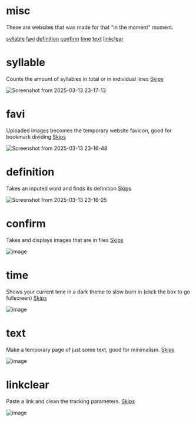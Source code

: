 # misc
These are websites that was made for that "in the moment" moment.

[syllable](#syllable)
[favi](#favi)
[definition](#definition)
[confirm](#confirm)
[time](#time)
[text](#text)
[linkclear](#linkclear)

# syllable
Counts the amount of syllables in total or in individual lines
[Skips](#misc)

![Screenshot from 2025-03-13 23-17-13](https://github.com/user-attachments/assets/4f98c73a-da37-4af7-a207-ca78f7a23dfc)

# favi
Uploaded images becomes the temporary website favicon, good for bookmark dividing
[Skips](#misc)

![Screenshot from 2025-03-13 23-16-48](https://github.com/user-attachments/assets/2099ff3c-1f87-40bc-a54b-fbbb8e94dc45)

# definition
Takes an inputed word and finds its definition
[Skips](#misc)

![Screenshot from 2025-03-13 23-16-25](https://github.com/user-attachments/assets/0b458ebc-4546-434b-8f43-3fbbb6dc36a8)

# confirm
Takes and displays images that are in files
[Skips](#misc)

![image](https://github.com/user-attachments/assets/359db196-9055-4b41-9685-fb9d29a5814e)

# time
Shows your current time in a dark theme to slow burn in (click the box to go fullscreen)
[Skips](#misc)

![image](https://github.com/user-attachments/assets/ec3354a8-3f58-4967-a517-181fb9320284)

# text
Make a temporary page of just some text, good for minimalism.
[Skips](#misc)

![image](https://github.com/user-attachments/assets/ee9ea8ec-f89c-4278-82d2-3aa089223575)

# linkclear
Paste a link and clean the tracking parameters.
[Skips](#misc)

![image](https://github.com/user-attachments/assets/6401e074-7181-4ccb-ac2d-07724f62d9e4)
